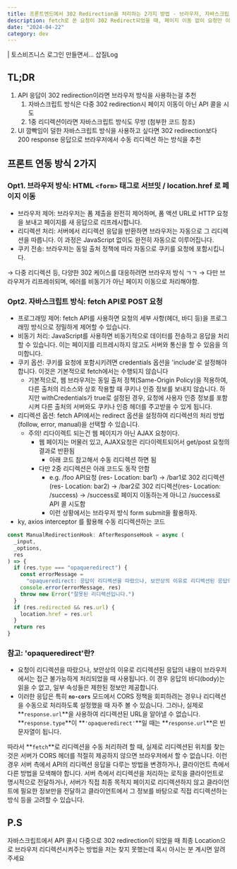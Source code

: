 ```yaml
---
title: 프론트엔드에서 302 Redirection을 처리하는 2가지 방법 - 브라우저, 자바스크립트
description: fetch로 쏜 요청이 302 Redirect되었을 때, 페이지 이동 없이 요청만 이동한다는 점 아셨나요?
date: "2024-04-22"
category: dev
---
```


| 토스비즈니스 로그인 만들면서... 삽질Log

## TL;DR

1. API 응답이 302 redirection이라면 브라우저 방식을 사용하는걸 추천
   1. 자바스크립트 방식은 다중 302 redirection시 페이지 이동이 아닌 API 콜을 시도
   2. 1중 리디렉션이라면 자바스크립트 방식도 무방 (첨부한 코드 참조)
2. UI 깜빡임이 덜한 자바스크립트 방식을 사용하고 싶다면 302 redirection보다 200 response 응답으로 브라우저에서 수동 리디렉션 하는 방식을 추천

## 프론트 연동 방식 2가지

### Opt1. 브라우저 방식: HTML `<form>` 태그로 서브밋 / location.href 로 페이지 이동

- 브라우저 제어: 브라우저는 폼 제출을 완전히 제어하며, 폼 액션 URL로 HTTP 요청을 보내고 페이지를 새 응답으로 리프레시합니다.
- 리디렉션 처리: 서버에서 리디렉션 응답을 반환하면 브라우저는 자동으로 그 리디렉션을 따릅니다. 이 과정은 JavaScript 없이도 완전히 자동으로 이루어집니다.
- 쿠키 전송: 브라우저는 동일 출처 정책에 따라 자동으로 쿠키를 요청에 포함시킵니다.

→ 다중 리디렉션 등, 다양한 302 케이스를 대응하려면 브라우저 방식 ㄱㄱ
→ 다만 브라우저가 리프레쉬되며, 에러를 비동기가 아닌 페이지 이동으로 처리해야함.

### Opt2. 자바스크립트 방식: fetch API로 POST 요청

- 프로그래밍 제어: fetch API를 사용하면 요청의 세부 사항(헤더, 바디 등)을 프로그래밍 방식으로 정밀하게 제어할 수 있습니다.
- 비동기 처리: JavaScript를 사용하면 비동기적으로 데이터를 전송하고 응답을 처리할 수 있습니다. 이는 페이지를 리프레시하지 않고도 서버와 통신을 할 수 있음을 의미합니다.
- 쿠키 옵션: 쿠키를 요청에 포함시키려면 credentials 옵션을 'include'로 설정해야 합니다. 이것은 기본적으로 fetch에서는 수행되지 않습니다
  - 기본적으로, 웹 브라우저는 동일 출처 정책(Same-Origin Policy)을 적용하여, 다른 출처의 리소스와 상호 작용할 때 쿠키나 인증 정보를 보내지 않습니다. 하지만 withCredentials가 true로 설정된 경우, 요청에 사용자 인증 정보를 포함시켜 다른 출처의 서버와도 쿠키나 인증 헤더를 주고받을 수 있게 됩니다.
- 리디렉션 옵션: fetch API에서는 redirect 옵션을 설정하여 리디렉션의 처리 방법(follow, error, manual)을 선택할 수 있습니다.
  - 주의! 리다이렉트 되는건 웹 페이지가 아닌 AJAX 요청이다.
    - 웹 페이지는 머물러 있고, AJAX요청은 리다이렉트되어서 get/post 요청의 결과로 반환됨
      - 아래 코드 참고해서 수동 리디렉션 하면 됨
    - 다만 2중 리디렉션은 아래 코드도 동작 안함
      - e.g. /foo API요청 (res- Location: bar1) → /bar1로 302 리디렉션(res- Location: bar2) → /bar2로 302 리디렉션(res- Location: /success) → /success로 페이지 이동하는게 아니고 /success로 API 콜 시도함
      - 이런 상황에서는 브라우저 방식 form submit을 활용하자.
- ky, axios interceptor 를 활용해 수동 리디렉션하는 코드

```ts
const ManualRedirectionHook: AfterResponseHook = async (
  _input,
  _options,
  res
) => {
  if (res.type === "opaqueredirect") {
    const errorMessage =
      "opaqueredirect: 응답이 리디렉션을 따랐으나, 보안상의 이유로 리디렉션된 응답의 내용이 브라우저에서는 접근 불가합니다."
    console.error(errorMessage, res)
    throw new Error("잘못된 리디렉션입니다.")
  }
  if (res.redirected && res.url) {
    location.href = res.url
  }
  return res
}
```

### 참고: 'opaqueredirect'란?

- 요청이 리디렉션을 따랐으나, 보안상의 이유로 리디렉션된 응답의 내용이 브라우저에서는 접근 불가능하게 처리되었을 때 사용됩니다. 이 경우 응답의 바디(body)는 읽을 수 없고, 일부 속성들은 제한된 정보만 제공합니다.
- 이러한 응답은 특히 **`no-cors`** 모드에서 CORS 정책을 회피하려는 경우나 리디렉션을 수동으로 처리하도록 설정했을 때 자주 볼 수 있습니다. 그러나, 실제로 **`response.url`**을 사용하여 리디렉션된 URL을 알아낼 수 없습니다. **`response.type`**이 **`'opaqueredirect'`**일 때는 **`response.url`**은 빈 문자열이 됩니다.

따라서 **`fetch`**로 리디렉션을 수동 처리하려 할 때, 실제로 리디렉션된 위치를 찾는 것은 서버가 CORS 헤더를 적절히 제공하지 않으면 브라우저에서 할 수 없습니다. 이런 경우 서버 측에서 API의 리디렉션 응답을 다루는 방법을 변경하거나, 클라이언트 측에서 다른 방법을 모색해야 합니다. 서버 측에서 리디렉션을 처리하는 로직을 클라이언트로 명시적으로 전달하거나, 서버가 직접 최종 목적지 페이지로 리디렉션하지 않고 클라이언트에 필요한 정보만을 전달하고 클라이언트에서 그 정보를 바탕으로 직접 리디렉션하는 방식 등을 고려할 수 있습니다.

## P.S

자바스크립트에서 API 콜시 다중으로 302 redirection이 되었을 때 최종 Location으로 브라우저 리디렉션시켜주는 방법을 저는 찾지 못했는데 혹시 아시는 분 계시면 알려주세요
